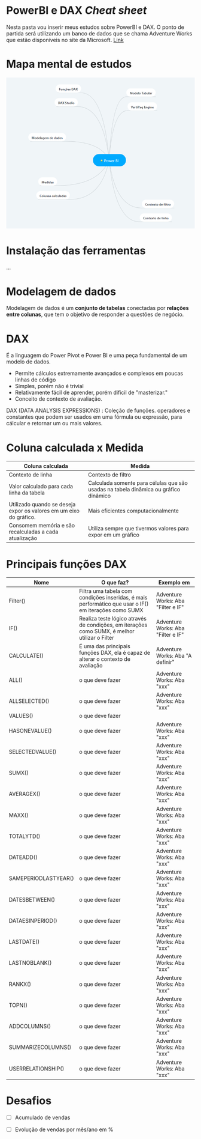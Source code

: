 
# PowerBI e DAX *Cheat sheet*
<p> Nesta pasta vou inserir meus estudos sobre PowerBI e DAX. O ponto de partida será utilizando um banco de dados que se chama Adventure Works que estão disponiveis
	no site da Microsoft. <a href="https://www.microsoft.com/en-us/download/details.aspx?id=49502">Link</a></p>

# Mapa mental de estudos

<p align="center">
  <img src="https://raw.githubusercontent.com/vitorfraga/Learn2/master/Power%20BI%20e%20DAX/imagens/mapa_mental_power_bi.PNG"/>
</p>


# Instalação das ferramentas

...

# Modelagem de dados

Modelagem de dados é um **conjunto de tabelas** conectadas por **relações entre colunas**, que tem o objetivo de responder a questões de negócio.

# DAX 

É a linguagem do Power Pivot e Power BI  e uma peça fundamental de um modelo de dados.

 - Permite cálculos extremamente avançados e complexos em poucas linhas de código
 - Simples, porém não é trivial
 - Relativamente fácil de aprender, porém dificil de "masterizar."
 - Conceito de contexto de avaliação.

DAX (DATA ANALYSIS EXPRESSIONS) : Coleção de funções. operadores e constantes que podem ser usados em uma fórmula ou expressão, para cálcular e retornar um ou mais valores.

# Coluna calculada x Medida
| Coluna calculada | Medida |
|--|--|
|Contexto de linha  | Contexto de filtro |
|Valor calculado para cada linha da tabela  | Calculada somente para células que são usadas na tabela dinâmica ou gráfico dinâmico |
|Utilizado quando se deseja expor os valores em um eixo do gráfico.  | Mais eficientes computacionalmente |
|Consomem memória e são recalculadas a cada atualização | Utiliza sempre que tivermos valores para expor em um gráfico |

# Principais funções DAX
| Nome| O que faz? | Exemplo em
|--|--|--|
|Filter()| Filtra uma tabela com condições inseridas, é mais performático que usar o IF() em iterações como SUMX |Adventure Works: Aba "Filter e IF"
|IF()| Realiza teste lógico através de condições, em iterações como SUMX, é melhor utilizar o Filter | Adventure Works: Aba "Filter e IF"
|CALCULATE()| É uma das principais funções DAX, ela é capaz de alterar o contexto de avaliação | Adventure Works: Aba "A definir"
|ALL()| o que deve fazer | Adventure Works: Aba "xxx"
|ALLSELECTED()| o que deve fazer | Adventure Works: Aba "xxx"
|VALUES()| o que deve fazer | |Adventure Works: Aba "xxx"
|HASONEVALUE()| o que deve fazer | Adventure Works: Aba "xxx"
|SELECTEDVALUE()| o que deve fazer | Adventure Works: Aba "xxx"
|SUMX()| o que deve fazer | Adventure Works: Aba "xxx"
|AVERAGEX()| o que deve fazer | Adventure Works: Aba "xxx"
|MAXX()| o que deve fazer | Adventure Works: Aba "xxx"
|TOTALYTD()| o que deve fazer | Adventure Works: Aba "xxx"
|DATEADD()| o que deve fazer | Adventure Works: Aba "xxx"
|SAMEPERIODLASTYEAR()| o que deve fazer | Adventure Works: Aba "xxx"
|DATESBETWEEN()| o que deve fazer | Adventure Works: Aba "xxx"
|DATAESINPERIOD()| o que deve fazer | Adventure Works: Aba "xxx"
|LASTDATE()| o que deve fazer | Adventure Works: Aba "xxx"
|LASTNOBLANK()| o que deve fazer | Adventure Works: Aba "xxx"
|RANKX()| o que deve fazer | Adventure Works: Aba "xxx"
|TOPN()| o que deve fazer | Adventure Works: Aba "xxx"
|ADDCOLUMNS()| o que deve fazer | Adventure Works: Aba "xxx"
|SUMMARIZECOLUMNS()| o que deve fazer | Adventure Works: Aba "xxx"
|USERRELATIONSHIP()| o que deve fazer | Adventure Works: Aba "xxx"


# Desafios

- [ ] Acumulado de vendas
- [ ] Evolução de vendas por mês/ano em %
 
